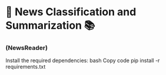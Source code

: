 # 📰 News Classification and Summarization 📚
### (NewsReader)
Install the required dependencies:
bash
Copy code
pip install -r requirements.txt

